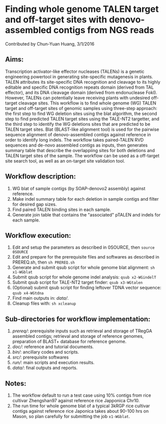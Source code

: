 # Finding whole genome TALEN target and off-target sites with denovo-assembled contigs from NGS reads
Contributed by Chun-Yuan Huang, 3/1/2016

## Aims:
Transcription activator-like effector nucleases (TALENs) is a genetic engineering powertool in generating site-specific mutagenesis in plants. TALEN attributes its site-specific DNA recognition and cleavage to its highly editable and specific DNA recognition repeats domain (derived from TAL effector), and its DNA cleavage domain (derived from endonuclease FokI). However, TALENs can potentially leave receiving plants with undesired off-target cleavage sites. This workflow is to find whole genome (WG) TALEN target and off-target sites of genomic samples using three-step approach: the first step to find WG deletion sites using the blat algorithm, the second step to find predicted TALEN target sites using the TALE-NT2 targetter, and the third step to identify the WG deletions sites that are predicted to be TALEN target sites. Blat (BLAST-like alignment tool) is used for the pairwise sequence alignment of denovo-assembled contigs against reference in order to identify long indels. The workflow takes paired-TALEN RVD sequences and de-novo assembled contigs as inputs, then generates summary table that describe the overlappiing sites for both deletions and TALEN target sites of the sample. The workflow can be used as a off-target site search tool, as well as an on-target site validation tool.

## Workflow description:
1. WG blat of sample contigs (by SOAP-denovo2 assembly) against reference.
2. Make indel summary table for each deletion in sample contigs and filter for desired gap sizes.
3. Find paired TALEN binding sites in each sample.
4. Generate join table that contains the "associated" pTALEN and indels for each sample.

## Workflow execution:
1. Edit and setup the parameters as described in 0SOURCE, then `source 0SOURCE`
2. Edit and prepare for the prerequisite files and softwares as described in PREREQ.sh, then `sh PREREQ.sh`
3. Generate and submit qsub script for whole genome blat alignment: `sh x1-WGblat`
4. Submit qsub script for whole genome indel analysis: `qsub x2-WGindelT`
5. Submit qsub script for TALE-NT2 target finder: `qsub x3-WGtalen`
6. (Optional) submit qsub script for finding leftover TDNA vector sequence: `qsub x4-WGtdna`  
7. Find main outputs in: *data/*.
8. Cleanup files with: `sh xcleanup`

## Sub-directories for workflow implementation:
1. *prereq/*: prerequisite inputs such as retrieval and storage of TRegGA assembled contigs; retrieval and storage of reference genomes, preparation of BLAST+ database for reference genome.
2. *doc/*: reference and tutorial documents.
3. *bin/*: ancillary codes and scripts.
4. *src/*: prerequisite softwares
5. *run/*: main scripts and execution results.
6. *data/*: final outputs and reports.

## Notes: 
1. The workflow default to run a test case using 10% contigs from rice cultivar Zhengshan97 against reference rice Japponica Chr10. 
2. The run time for whole genome blat of a typical 3kRGP rice cultivar contigs against reference rice Japonica takes about 90-100 hrs on Mason, so plan carefully for submitting the job `x1-WGblat`.
